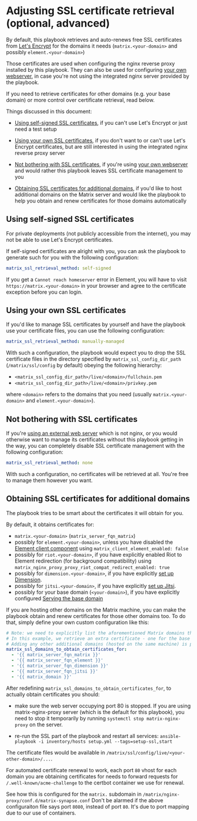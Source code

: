 # Adjusting SSL certificate retrieval (optional, advanced)

By default, this playbook retrieves and auto-renews free SSL certificates from [Let's Encrypt](https://letsencrypt.org/) for the domains it needs (`matrix.<your-domain>` and possibly `element.<your-domain>`)

Those certificates are used when configuring the nginx reverse proxy installed by this playbook.
They can also be used for configuring [your own webserver](configuring-playbook-own-webserver.md), in case you're not using the integrated nginx server provided by the playbook.

If you need to retrieve certificates for other domains (e.g. your base domain) or more control over certificate retrieval, read below.

Things discussed in this document:

- [Using self-signed SSL certificates](#using-self-signed-ssl-certificates), if you can't use Let's Encrypt or just need a test setup

- [Using your own SSL certificates](#using-your-own-ssl-certificates), if you don't want to or can't use Let's Encrypt certificates, but are still interested in using the integrated nginx reverse proxy server

- [Not bothering with SSL certificates](#not-bothering-with-ssl-certificates), if you're using [your own webserver](configuring-playbook-own-webserver.md) and would rather this playbook leaves SSL certificate management to you

- [Obtaining SSL certificates for additional domains](#obtaining-ssl-certificates-for-additional-domains), if you'd like to host additional domains on the Matrix server and would like the playbook to help you obtain and renew certificates for those domains automatically


## Using self-signed SSL certificates

For private deployments (not publicly accessible from the internet), you may not be able to use Let's Encrypt certificates.

If self-signed certificates are alright with you, you can ask the playbook to generate such for you with the following configuration:

```yaml
matrix_ssl_retrieval_method: self-signed
```

If you get a `Cannot reach homeserver` error in Element, you will have to visit `https://matrix.<your-domain>` in your browser and agree to the certificate exception before you can login.


## Using your own SSL certificates

If you'd like to manage SSL certificates by yourself and have the playbook use your certificate files, you can use the following configuration:

```yaml
matrix_ssl_retrieval_method: manually-managed
```

With such a configuration, the playbook would expect you to drop the SSL certificate files in the directory specified by `matrix_ssl_config_dir_path` (`/matrix/ssl/config` by default) obeying the following hierarchy:

- `<matrix_ssl_config_dir_path>/live/<domain>/fullchain.pem`
- `<matrix_ssl_config_dir_path>/live/<domain>/privkey.pem`

where `<domain>` refers to the domains that you need (usually `matrix.<your-domain>` and `element.<your-domain>`).


## Not bothering with SSL certificates

If you're [using an external web server](configuring-playbook-own-webserver.md) which is not nginx, or you would otherwise want to manage its certificates without this playbook getting in the way, you can completely disable SSL certificate management with the following configuration:

```yaml
matrix_ssl_retrieval_method: none
```

With such a configuration, no certificates will be retrieved at all. You're free to manage them however you want.


## Obtaining SSL certificates for additional domains

The playbook tries to be smart about the certificates it will obtain for you.

By default, it obtains certificates for:
- `matrix.<your-domain>` (`matrix_server_fqn_matrix`)
- possibly for `element.<your-domain>`, unless you have disabled the [Element client component](configuring-playbook-client-element.md) using `matrix_client_element_enabled: false`
- possibly for `riot.<your-domain>`, if you have explicitly enabled Riot to Element redirection (for background compatibility) using `matrix_nginx_proxy_proxy_riot_compat_redirect_enabled: true`
- possibly for `dimension.<your-domain>`, if you have explicitly [set up Dimension](configuring-playbook-dimension.md).
- possibly for `jitsi.<your-domain>`, if you have explicitly [set up Jitsi](configuring-playbook-jitsi.md).
- possibly for your base domain (`<your-domain>`), if you have explicitly configured [Serving the base domain](configuring-playbook-base-domain-serving.md)

If you are hosting other domains on the Matrix machine, you can make the playbook obtain and renew certificates for those other domains too.
To do that, simply define your own custom configuration like this:

```yaml
# Note: we need to explicitly list the aforementioned Matrix domains that you use (Matrix, Element, Dimension).
# In this example, we retrieve an extra certificate - one for the base domain (in the `matrix_domain` variable).
# Adding any other additional domains (hosted on the same machine) is possible.
matrix_ssl_domains_to_obtain_certificates_for:
  - '{{ matrix_server_fqn_matrix }}'
  - '{{ matrix_server_fqn_element }}'
  - '{{ matrix_server_fqn_dimension }}'
  - '{{ matrix_server_fqn_jitsi }}'
  - '{{ matrix_domain }}'
```

After redefining `matrix_ssl_domains_to_obtain_certificates_for`, to actually obtain certificates you should:

- make sure the web server occupying port 80 is stopped. If you are using matrix-nginx-proxy server (which is the default for this playbook), you need to stop it temporarily by running `systemctl stop matrix-nginx-proxy` on the server.

- re-run the SSL part of the playbook and restart all services: `ansible-playbook -i inventory/hosts setup.yml --tags=setup-ssl,start`

The certificate files would be available in `/matrix/ssl/config/live/<your-other-domain>/...`.

For automated certificate renewal to work, each port `80` vhost for each domain you are obtaining certificates for needs to forward requests for `/.well-known/acme-challenge` to the certbot container we use for renewal.

See how this is configured for the `matrix.` subdomain in `/matrix/nginx-proxy/conf.d/matrix-synapse.conf`
Don't be alarmed if the above configuraiton file says port `8080`, instead of port `80`. It's due to port mapping due to our use of containers.
